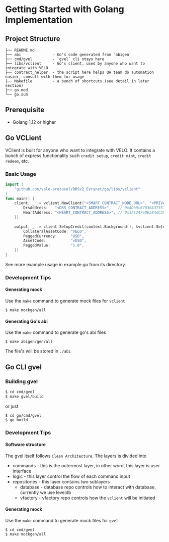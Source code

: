 # Getting Started with Golang Implementation
## Project Structure
```
├── README.md
├── abi              - Go's code generated from `abigen`
├── cmd/gvel         - `gvel` cli stays here
├── libs/vclient     - Go's client, used by anyone who want to integrate with VELO
├── contract_helper  - the script here helps QA team do automation easier, consult with them for usage
├── Makefile         - a bunch of shortcuts (see detail in later section)
├── go.mod
└── go.sum
```

## Prerequisite
* Golang 1.12 or higher

## Go VCLient
VClient is built for anyone who want to integrate with VELO. It contains a bunch of express functionality such `credit setup`, 
`credit mint`, `credit redeem`, etc.

### Basic Usage
```go
import (
	"github.com/velo-protocol/DRSv2_Evrynet/go/libs/vclient"
)
func main() {
	client, _ := vclient.NewClient("<SMART_CONTRACT_NODE_URL>", "<PRIVATE_KEY>", ContractAddress{
		DrsAddress:   "<DRS_CONTRACT_ADDRESS>",   // 0x4Db9c67836A3735f63c0eCe4cFBc486bB80732b0
		HeartAddress: "<HEART_CONTRACT_ADDRESS>", // 0x1F1247eDEa84dC392C857A7887203a5640f3f2Fd
	})
    
	output, _ := client.SetupCredit(context.Background(), &vclient.SetupCreditInput{
		CollateralAssetCode: "VELO",
		PeggedCurrency:      "USD",
		AssetCode:           "vUSD",
		PeggedValue:         "1.0",
	})
}
```
See more example usage in example.go from its directory.

### Development Tips
#### Generating mock
Use the `make` command to generate mock files for `vclient`
```shell script
$ make mockgen/all
```

#### Generating Go's abi
Use the `make` command to generate go's abi files
```shell script
$ make abigen/gen/all
```
The file's will be stored in `./abi`

## Go CLI gvel
### Building gvel
```sh
$ cd cmd/gvel
$ make gvel/build
```
or just
```shell script
$ cd go/cmd/gvel
$ go build . 
```

### Development Tips
#### Software structure
The gvel itself follows `Clean Architecture`. The layers is divided into 
* commands - this is the outermost layer, in other word, this layer is user interface
* logic - this layer control the flow of each command input
* repositories - this layer contains two sublayers
    * database - database repo controls how to interact with database, currently we use leveldb
    * vfactory - vfactory repo controls how the `vclient` will be initiated

#### Generating mock
Use the `make` command to generate mock files for `gvel`
```shell script
$ cd cmd/gvel
$ make mockgen/all
```

